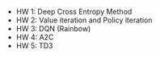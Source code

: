 - HW 1: Deep Cross Entropy Method
- HW 2: Value iteration and Policy iteration
- HW 3: DQN (Rainbow)
- HW 4: A2C
- HW 5: TD3
